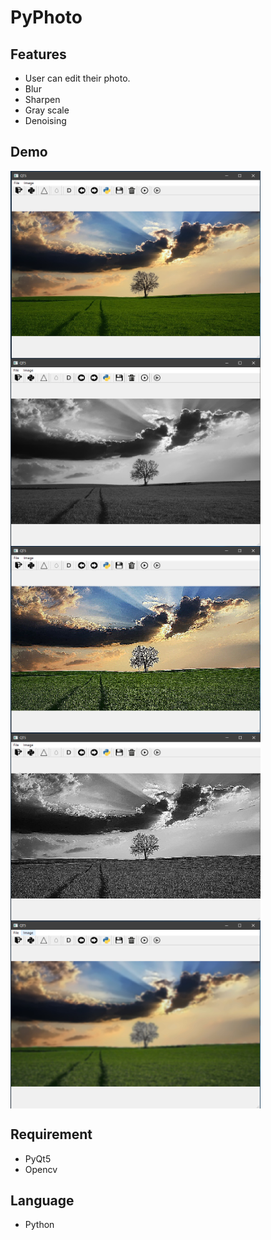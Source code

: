 PyPhoto
===
Features
---
-   User can edit their photo.
-   Blur
-   Sharpen
-   Gray scale
-   Denoising

Demo
---

<img style="vertical-align:middle;" width="400" height="300" src="https://github.com/near77/PyPhoto/blob/master/origin.PNG"/>

<img style="vertical-align:middle;" width="400" height="300" src="https://github.com/near77/PyPhoto/blob/master/gray.PNG"/>

<img style="vertical-align:middle;" width="400" height="300" src="https://github.com/near77/PyPhoto/blob/master/sharpen.PNG"/>

<img style="vertical-align:middle;" width="400" height="300" src="https://github.com/near77/PyPhoto/blob/master/graysharpen.PNG"/>

<img style="vertical-align:middle;" width="400" height="300" src="https://github.com/near77/PyPhoto/blob/master/blur.PNG"/>

Requirement
---
-   PyQt5
-   Opencv

Language
---
-   Python

